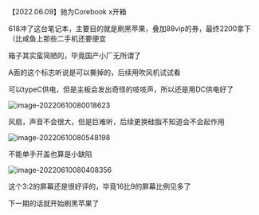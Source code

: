 【2022.06.09】驰为Corebook x开箱

618冲了这台笔记本，主要目的就是刷黑苹果，叠加88vip的券，最终2200拿下（比咸鱼上那些二手机还要便宜

箱子其实蛮简陋的，毕竟国产小厂无所谓了

A面的这个标志听说是可以撕掉的，后续用吹风机试试看

可以typeC供电，但是主板会发出奇怪的吱吱声，所以还是用DC供电好了

![image-20220610080018623](https://i0.hdslb.com/bfs/album/c103eee7aef45e0e576c8eb50db706bacc4a7400.png)

风扇，声音不会很大，但是巨难听，后续更换硅脂不知道会不会起作用

![image-20220610080548198](https://i0.hdslb.com/bfs/album/079148dfc7f493043741b4baa558052c5601fc99.png)

不能单手开盖也算是小缺陷

![image-20220610080408356](https://i0.hdslb.com/bfs/album/67aafce24cca466f497ded6d30c55ea0f230951d.png)

这个3:2的屏幕还是很好评的，毕竟16比9的屏幕比例见多了

下一期的话就开始刷黑苹果了

